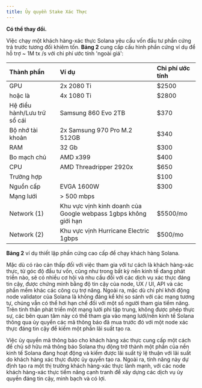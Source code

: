 ```yaml
---
title: Ủy quyền Stake Xác Thực
---
```


**Có thể thay đổi.**

Việc chạy một khách hàng-xác thực Solana yêu cầu vốn đầu tư phần cứng trả trước tương đối khiêm tốn. **Bảng 2** cung cấp cấu hình phần cứng ví dụ để hỗ trợ ~ 1M tx /s với chi phí ước tính 'ngoài giá':

| Thành phần                  | Ví dụ                                                           | Chi phí ước tính |
|:--------------------------- |:--------------------------------------------------------------- |:---------------- |
| GPU                         | 2x 2080 Ti                                                      | \$2500          |
| hoặc là                     | 4x 1080 Ti                                                      | \$2800          |
| Hệ điều hành/Lưu trữ sổ cái | Samsung 860 Evo 2TB                                             | \$370           |
| Bộ nhớ tài khoản            | 2x Samsung 970 Pro M.2 512GB                                    | \$340           |
| RAM                         | 32 Gb                                                           | \$300           |
| Bo mạch chủ                 | AMD x399                                                        | \$400           |
| CPU                         | AMD Threadripper 2920x                                          | \$650           |
| Trường hợp                  |                                                                 | \$100           |
| Nguồn cấp                   | EVGA 1600W                                                      | \$300           |
| Mạng lưới                   | &gt; 500 mbps                                             |                  |
| Network \(1\)             | Khu vực vịnh kinh doanh của Google webpass 1gbps không giới hạn | \$5500/mo       |
| Network \(2\)             | Khu vực vịnh Hurricane Electric 1gbps                           | \$500/mo        |

**Bảng 2** ví dụ thiết lập phần cứng cao cấp để chạy khách hàng Solana.

Mặc dù có rào cản thấp đối với việc tham gia với tư cách là khách hàng-xác thực, từ góc độ đầu tư vốn, cũng như trong bất kỳ nền kinh tế đang phát triển nào, sẽ có nhiều cơ hội và nhu cầu đối với các dịch vụ xác thực đáng tin cậy, được chứng minh bằng độ tin cậy của node, UX / UI, API và các phần mềm khác các công cụ trợ năng. Ngoài ra, mặc dù chi phí khởi động node validator của Solana là không đáng kể khi so sánh với các mạng tương tự, chúng vẫn có thể hơi hạn chế đối với một số người tham gia tiềm năng. Trên tinh thần phát triển một mạng lưới phi tập trung, không được phép thực sự, các bên quan tâm này có thể tham gia vào mạng lưới/nền kinh tế Solana thông qua ủy quyền các mã thông báo đã mua trước đó với một node xác thực đáng tin cậy để kiếm một phần lãi suất tạo ra.

Việc ủy ​​quyền mã thông báo cho khách hàng xác thực cung cấp một cách để chủ sở hữu mã thông báo Solana thụ động trở thành một phần của nền kinh tế Solana đang hoạt động và kiếm được lãi suất tỷ lệ thuận với lãi suất do khách hàng xác thực được ủy quyền tạo ra. Ngoài ra, tính năng này dự định tạo ra một thị trường khách hàng-xác thực lành mạnh, với các node khách hàng-xác thực tiềm năng cạnh tranh để xây dựng các dịch vụ ủy quyền đáng tin cậy, minh bạch và có lợi.
